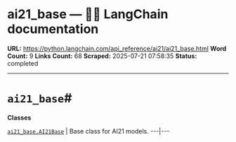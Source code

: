 # ai21_base — 🦜🔗 LangChain  documentation

**URL:** https://python.langchain.com/api_reference/ai21/ai21_base.html
**Word Count:** 9
**Links Count:** 68
**Scraped:** 2025-07-21 07:58:35
**Status:** completed

---

# `ai21_base`\#

**Classes**

[`ai21_base.AI21Base`](https://python.langchain.com/api_reference/ai21/ai21_base/langchain_ai21.ai21_base.AI21Base.html#langchain_ai21.ai21_base.AI21Base "langchain_ai21.ai21_base.AI21Base") | Base class for AI21 models.   ---|---
